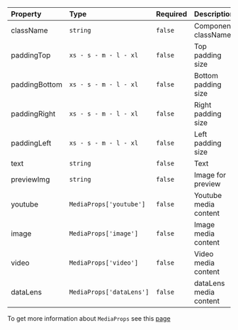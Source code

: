 | Property      | Type                     | Required | Description            |
| :------------ | :----------------------- | :------- | :--------------------- |
| className     | `string`                 | `false`  | Component className    |
| paddingTop    | `xs - s - m - l - xl`    | `false`  | Top padding size       |
| paddingBottom | `xs - s - m - l - xl`    | `false`  | Bottom padding size    |
| paddingRight  | `xs - s - m - l - xl`    | `false`  | Right padding size     |
| paddingLeft   | `xs - s - m - l - xl`    | `false`  | Left padding size      |
| text          | `string`                 | `false`  | Text                   |
| previewImg    | `string`                 | `false`  | Image for preview      |
| youtube       | `MediaProps['youtube']`  | `false`  | Youtube media content  |
| image         | `MediaProps['image']`    | `false`  | Image media content    |
| video         | `MediaProps['video']`    | `false`  | Video media content    |
| dataLens      | `MediaProps['dataLens']` | `false`  | dataLens media content |

To get more information about `MediaProps` see this [page](https://preview.yandexcloud.dev/page-constructor/?path=/docs/blocks-media--default)
